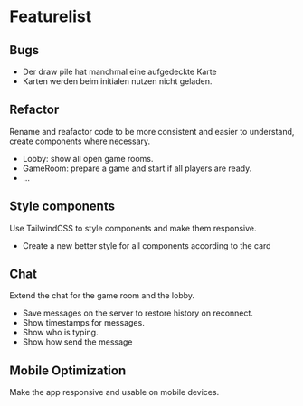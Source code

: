 # Featurelist

## Bugs

- Der draw pile hat manchmal eine aufgedeckte Karte
- Karten werden beim initialen nutzen nicht geladen.

## Refactor

Rename and reafactor code to be more consistent and easier to understand, create components where necessary.

- Lobby: show all open game rooms.
- GameRoom: prepare a game and start if all players are ready.
- ...

## Style components

Use TailwindCSS to style components and make them responsive.

- Create a new better style for all components according to the card

## Chat

Extend the chat for the game room and the lobby.

- Save messages on the server to restore history on reconnect.
- Show timestamps for messages.
- Show who is typing.
- Show how send the message

## Mobile Optimization

Make the app responsive and usable on mobile devices.
